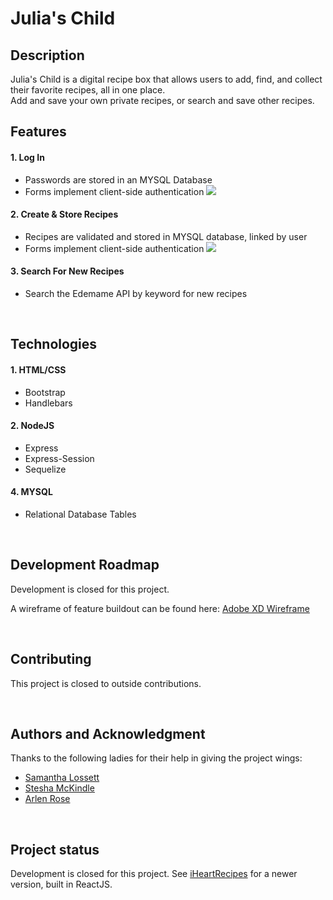 # Julia's Child

## Description
Julia's Child is a digital recipe box that allows users to add, find, and collect their favorite recipes, all in one place.  
Add and save your own private recipes, or search and save other recipes.

## Features
#### 1. Log In
- Passwords are  stored in an MYSQL Database
- Forms implement client-side authentication
![](http://rbompiani.com/images/projects/recipe1.jpg)
#### 2. Create & Store Recipes
- Recipes are validated and stored in MYSQL database, linked by user
- Forms implement client-side authentication
![](http://rbompiani.com/images/projects/recipe2.jpg)

#### 3. Search For New Recipes
- Search the Edemame API by keyword for new recipes

<p>&nbsp;</p>

## Technologies
#### 1. HTML/CSS
- Bootstrap
- Handlebars
#### 2. NodeJS
- Express
- Express-Session
- Sequelize
#### 4. MYSQL
- Relational Database Tables
<p>&nbsp;</p>

## Development Roadmap
Development is closed for this project. 

A wireframe of feature buildout can be found here:
[Adobe XD Wireframe](https://xd.adobe.com/view/9b0cb70d-5cb6-45c9-4e9d-541deefa97d6-ed3d/)
<p>&nbsp;</p>

## Contributing
This project is closed to outside contributions.
<p>&nbsp;</p>

## Authors and Acknowledgment
Thanks to the following ladies for their help in giving the project wings:
- [Samantha Lossett](https://github.com/samanthalossett)
- [Stesha McKindle](https://github.com/SteeshMcK)
- [Arlen Rose](https://github.com/ArlenRose)
<p>&nbsp;</p>

## Project status
Development is closed for this project. 
See [iHeartRecipes](https://github.com/rbompiani/iHeartRecipes/blob/master/README.md) for a newer version, built in ReactJS.
